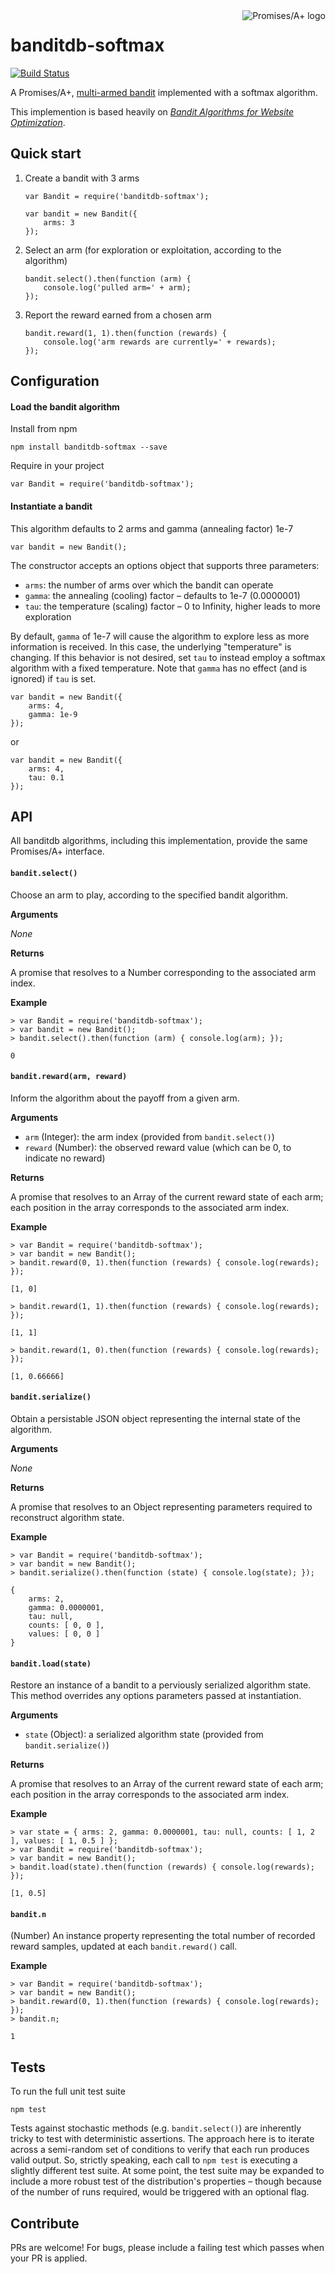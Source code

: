 <a href="http://promisesaplus.com/">
    <img src="http://promisesaplus.com/assets/logo-small.png" alt="Promises/A+ logo" title="Promises/A+ 1.0 compliant" align="right" />
</a>

banditdb-softmax
================

[![Build Status](https://travis-ci.org/banditdb/softmax.svg)](https://travis-ci.org/banditdb/softmax)

A Promises/A+, [multi-armed bandit](http://en.wikipedia.org/wiki/Multi-armed_bandit) implemented with a softmax algorithm.

This implemention is based heavily on [<em>Bandit Algorithms for Website Optimization</em>](http://shop.oreilly.com/product/0636920027393.do).


## Quick start

1. Create a bandit with 3 arms

    ```
    var Bandit = require('banditdb-softmax');

    var bandit = new Bandit({
        arms: 3
    });
    ```

2. Select an arm (for exploration or exploitation, according to the algorithm)

    ```
    bandit.select().then(function (arm) {
        console.log('pulled arm=' + arm);
    });
    ```

3. Report the reward earned from a chosen arm

    ```
    bandit.reward(1, 1).then(function (rewards) {
        console.log('arm rewards are currently=' + rewards);
    });
    ```


## Configuration

#### Load the bandit algorithm

Install from npm

```
npm install banditdb-softmax --save
```

Require in your project

```
var Bandit = require('banditdb-softmax');
```

#### Instantiate a bandit

This algorithm defaults to 2 arms and gamma (annealing factor) 1e-7

```
var bandit = new Bandit();
```

The constructor accepts an options object that supports three parameters:

- `arms`: the number of arms over which the bandit can operate
- `gamma`: the annealing (cooling) factor &ndash; defaults to 1e-7 (0.0000001)
- `tau`: the temperature (scaling) factor &ndash; 0 to Infinity, higher leads to more exploration

By default, `gamma` of 1e-7 will cause the algorithm to explore less as more information is received. In this case, the underlying "temperature" is changing. If this behavior is not desired, set `tau` to instead employ a softmax algorithm with a fixed temperature. Note that `gamma` has no effect (and is ignored) if `tau` is set.

```
var bandit = new Bandit({
    arms: 4,
    gamma: 1e-9
});
```

or

```
var bandit = new Bandit({
    arms: 4,
    tau: 0.1
});
```


## API

All banditdb algorithms, including this implementation, provide the same Promises/A+ interface.

#### `bandit.select()`

Choose an arm to play, according to the specified bandit algorithm.

**Arguments**

_None_

**Returns**

A promise that resolves to a Number corresponding to the associated arm index.

**Example**

```
> var Bandit = require('banditdb-softmax');
> var bandit = new Bandit();
> bandit.select().then(function (arm) { console.log(arm); });

0
```

#### `bandit.reward(arm, reward)`

Inform the algorithm about the payoff from a given arm.

**Arguments**

- `arm` (Integer): the arm index (provided from `bandit.select()`)
- `reward` (Number): the observed reward value (which can be 0, to indicate no reward)

**Returns**

A promise that resolves to an Array of the current reward state of each arm; each position in the array corresponds to the associated arm index.

**Example**

```
> var Bandit = require('banditdb-softmax');
> var bandit = new Bandit();
> bandit.reward(0, 1).then(function (rewards) { console.log(rewards); });

[1, 0]

> bandit.reward(1, 1).then(function (rewards) { console.log(rewards); });

[1, 1]

> bandit.reward(1, 0).then(function (rewards) { console.log(rewards); });

[1, 0.66666]
```

#### `bandit.serialize()`

Obtain a persistable JSON object representing the internal state of the algorithm.

**Arguments**

_None_

**Returns**

A promise that resolves to an Object representing parameters required to reconstruct algorithm state.

**Example**

```
> var Bandit = require('banditdb-softmax');
> var bandit = new Bandit();
> bandit.serialize().then(function (state) { console.log(state); });

{
    arms: 2,
    gamma: 0.0000001,
    tau: null,
    counts: [ 0, 0 ],
    values: [ 0, 0 ]
}
```

#### `bandit.load(state)`

Restore an instance of a bandit to a perviously serialized algorithm state. This method overrides any options parameters passed at instantiation.

**Arguments**

- `state` (Object): a serialized algorithm state (provided from `bandit.serialize()`)

**Returns**

A promise that resolves to an Array of the current reward state of each arm; each position in the array corresponds to the associated arm index.

**Example**

```
> var state = { arms: 2, gamma: 0.0000001, tau: null, counts: [ 1, 2 ], values: [ 1, 0.5 ] };
> var Bandit = require('banditdb-softmax');
> var bandit = new Bandit();
> bandit.load(state).then(function (rewards) { console.log(rewards); });

[1, 0.5]
```

#### `bandit.n`

(Number) An instance property representing the total number of recorded reward samples, updated at each `bandit.reward()` call.

**Example**

```
> var Bandit = require('banditdb-softmax');
> var bandit = new Bandit();
> bandit.reward(0, 1).then(function (rewards) { console.log(rewards); });
> bandit.n;

1
```


## Tests

To run the full unit test suite

```
npm test
```

Tests against stochastic methods (e.g. `bandit.select()`) are inherently tricky to test with deterministic assertions. The approach here is to iterate across a semi-random set of conditions to verify that each run produces valid output. So, strictly speaking, each call to `npm test` is executing a slightly different test suite. At some point, the test suite may be expanded to include a more robust test of the distribution's properties &ndash; though because of the number of runs required, would be triggered with an optional flag.


## Contribute

PRs are welcome! For bugs, please include a failing test which passes when your PR is applied.
